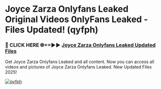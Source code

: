 # Joyce Zarza Onlyfans Leaked Original Videos 0nlyFans Leaked - Files Updated! (qyfph)

<h3>🔴 CLICK HERE 🌐==►► <a href="https://tinyurl.com/ms9xzufz" rel="nofollow">Joyce Zarza Onlyfans Leaked Updated Files</a></h3>

Get Joyce Zarza Onlyfans Leaked and all content. Now you can access all videos and pictures of Joyce Zarza Onlyfans Leaked. New Updated Files 2025!

[![qyfph](https://i.imgur.com/ppqm5kG.gif)](https://tinyurl.com/ms9xzufz)
